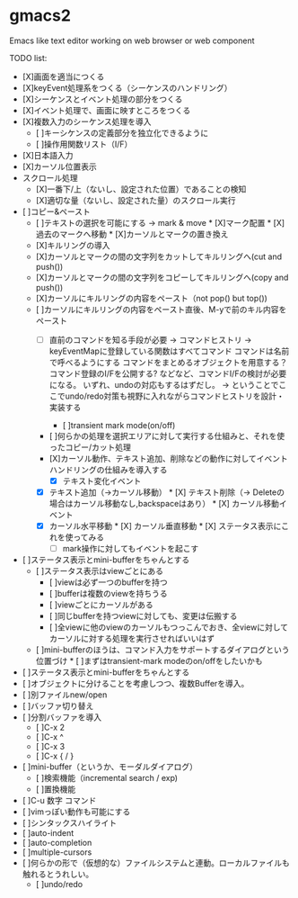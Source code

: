 gmacs2
======

Emacs like text editor working on web browser or web component

TODO list:

   * [X]画面を適当につくる
   * [X]keyEvent処理系をつくる（シーケンスのハンドリング）
   * [X]シーケンスとイベント処理の部分をつくる
   * [X]イベント処理で、画面に映すところをつくる
   * [X]複数入力のシーケンス処理を導入
      * [ ]キーシケンスの定義部分を独立化できるように
      * [ ]操作用関数リスト（I/F）
   * [X]日本語入力
   * [X]カーソル位置表示
   * スクロール処理
      * [X]一番下/上（ないし、設定された位置）であることの検知
      * [X]適切な量（ないし、設定された量）のスクロール実行
   * [ ]コピー&ペースト
	    * [ ]テキストの選択を可能にする -> mark & move
				* [X]マーク配置
				* [X]過去のマークへ移動
				* [X]カーソルとマークの置き換え 
        * [X]キルリングの導入
        * [X]カーソルとマークの間の文字列をカットしてキルリングへ(cut and push())
        * [X]カーソルとマークの間の文字列をコピーしてキルリングへ(copy and push())
        * [X]カーソルにキルリングの内容をペースト（not pop() but top())
        * [ ]カーソルにキルリングの内容をペースト直後、M-yで前のキル内容をペースト
           * [ ] 直前のコマンドを知る手段が必要 -> コマンドヒストリ 
					 -> keyEventMapに登録している関数はすべてコマンド
							コマンドは名前で呼べるようにする
							コマンドをまとめるオブジェクトを用意する？
							コマンド登録のI/Fを公開する?
							などなど、コマンドI/Fの検討が必要になる。
							いずれ、undoの対応もするはずだし。
							-> ということでここでundo/redo対策も視野に入れながらコマンドヒストリを設計・実装する

				* [ ]transient mark mode(on/off)
			* [ ]何らかの処理を選択エリアに対して実行する仕組みと、それを使ったコピー/カット処理
			* [X]カーソル動作、テキスト追加、削除などの動作に対してイベントハンドリングの仕組みを導入する
			   * [X] テキスト変化イベント
            * [X] テキスト追加（->カーソル移動）
						* [X] テキスト削除（-> Deleteの場合はカーソル移動なし,backspaceはあり）
         * [X] カーソル移動イベント
            * [X] カーソル水平移動
						* [X] カーソル垂直移動
         * [X] ステータス表示にこれを使ってみる
				 * [ ] mark操作に対してもイベントを起こす

   * [ ]ステータス表示とmini-bufferをちゃんとする
      * [ ]ステータス表示はviewごとにある
         * [ ]viewは必ず一つのbufferを持つ
         * [ ]bufferは複数のviewを持ちうる
         * [ ]viewごとにカーソルがある
         * [ ]同じbufferを持つviewに対しても、変更は伝搬する
         * [ ]全viewに他のviewのカーソルもつっこんでおき、全viewに対してカーソルに対する処理を実行させればいいはず
      * [ ]mini-bufferのほうは、コマンド入力をサポートするダイアログという位置づけ
			   * [ ]まずはtransient-mark modeのon/offをしたいかも
   * [ ]ステータス表示とmini-bufferをちゃんとする
   * [ ]オブジェクトに分けることを考慮しつつ、複数Bufferを導入。
   * [ ]別ファイルnew/open
   * [ ]バッファ切り替え
   * [ ]分割バッファを導入
      * [ ]C-x 2
      * [ ]C-x ^
      * [ ]C-x 3
      * [ ]C-x { / }
   * [ ]mini-buffer（というか、モーダルダイアログ）
      * [ ]検索機能（incremental search / exp)
      * [ ]置換機能 
   * [ ]C-u 数字 コマンド
   * [ ]vimっぽい動作も可能にする
   * [ ]シンタックスハイライト
   * [ ]auto-indent
   * [ ]auto-completion
   * [ ]multiple-cursors
   * [ ]何らかの形で（仮想的な）ファイルシステムと連動。ローカルファイルも触れるとうれしい。
	 * [ ]undo/redo

